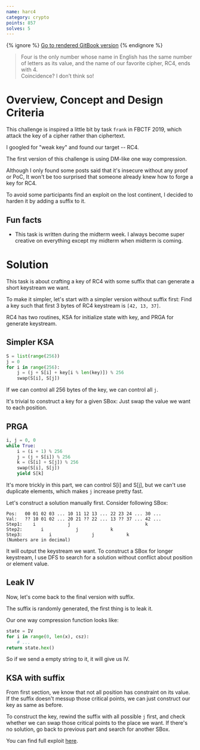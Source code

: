 ```yaml
---
name: harc4
category: crypto
points: 857
solves: 5
---
```


{% ignore %}
[Go to rendered GitBook version](https://sasdf.cf/ctf/)
{% endignore %}


> Four is the only number whose name in English has the same number of letters as its value,
> and the name of our favorite cipher, RC4, ends with 4.  
> Coincidence? I don’t think so!

# Overview, Concept and Design Criteria
This challenge is inspired a little bit by task `frank` in FBCTF 2019,
which attack the key of a cipher rather than ciphertext.

I googled for "weak key" and found our target -- RC4.

The first version of this challenge is using DM-like one way compression.

Although I only found some posts said that it's insecure without any proof or PoC,
It won't be too surprised that someone already knew how to forge a key for RC4.

To avoid some participants find an exploit on the lost continent,
I decided to harden it by adding a suffix to it.

## Fun facts
* This task is written during the midterm week. I always become super creative on everything except my midterm when midterm is coming.


# Solution
This task is about crafting a key of RC4 with some suffix that can generate a short keystream we want.

To make it simpler, let's start with a simpler version without suffix first:
Find a key such that first 3 bytes of RC4 keystream is `[42, 13, 37]`.

RC4 has two routines, KSA for initialize state with key, and PRGA for generate keystream.

## Simpler KSA
```python
S = list(range(256))
j = 0
for i in range(256):
    j = (j + S[i] + key[i % len(key)]) % 256
    swap(S[i], S[j])
```
If we can control all 256 bytes of the key, we can control all `j`.

It's trivial to construct a key for a given SBox:
Just swap the value we want to each position.

## PRGA
```python
i, j = 0, 0
while True:
    i = (i + 1) % 256
    j = (j + S[i]) % 256
    k = (S[i] + S[j]) % 256
    swap(S[i], S[j])
    yield S[k]
```
It's more trickly in this part, we can control S[i] and S[j], but we can't use duplicate elements,
which makes `j` increase pretty fast.

Let's construct a solution manually first.
Consider following SBox:
```
Pos:   00 01 02 03 ... 10 11 12 13 ... 22 23 24 ... 30 ...
Val:   ?? 10 01 02 ... 20 21 ?? 22 ... 13 ?? 37 ... 42 ...
Step1:    i            j                            k
Step2:       i            j            k
Step3:          i               j            k
(Numbers are in decimal)
```
It will output the keystream we want.
To construct a SBox for longer keystream, I use DFS to search for a solution without conflict about position or element value.

## Leak IV
Now, let's come back to the final version with suffix.

The suffix is randomly generated, the first thing is to leak it.

Our one way compression function looks like:
```python
state = IV
for i in range(0, len(x), csz):
    # ...
return state.hex()
```
So if we send a empty string to it, it will give us IV.

## KSA with suffix
From first section,
we know that not all position has constraint on its value.
If the suffix doesn't messup those critical points, we can just construct our key as same as before.

To construct the key,
rewind the suffix with all possible `j` first, and check whether we can swap those critical points to the place we want.
If there's no solution, go back to previous part and search for another SBox.

You can find full exploit [here]([_files/solution/solve.py]).
